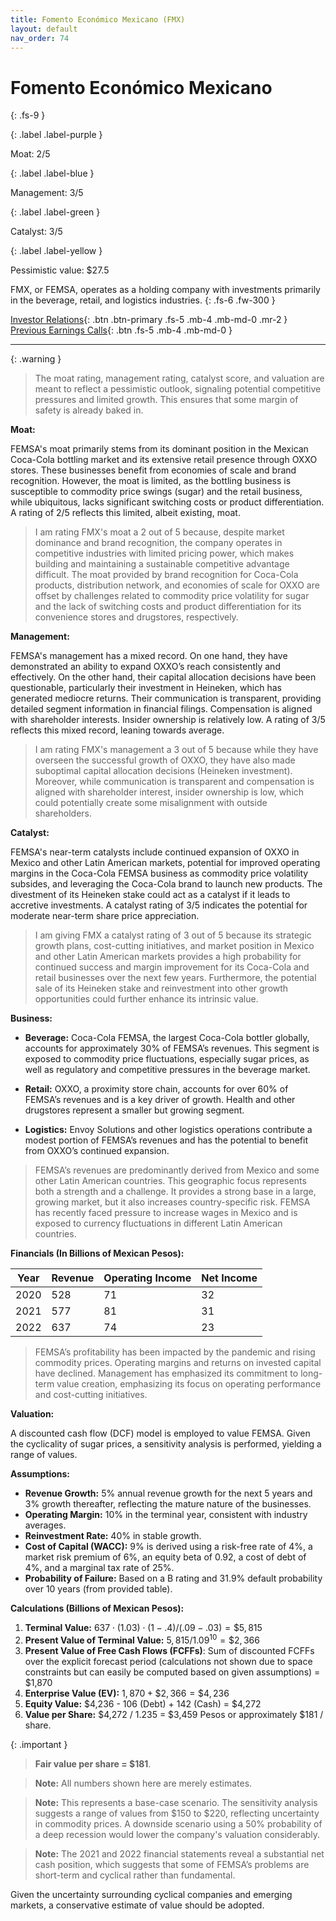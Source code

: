 ```yaml
---
title: Fomento Económico Mexicano (FMX)
layout: default
nav_order: 74
---
```


# Fomento Económico Mexicano
{: .fs-9 }

{: .label .label-purple }

Moat: 2/5

{: .label .label-blue }

Management: 3/5

{: .label .label-green }

Catalyst: 3/5

{: .label .label-yellow }

Pessimistic value: $27.5

FMX, or FEMSA, operates as a holding company with investments primarily in the beverage, retail, and logistics industries.
{: .fs-6 .fw-300 }

[Investor Relations](https://www.google.com/search?q=FMX+investor+relations){: .btn .btn-primary .fs-5 .mb-4 .mb-md-0 .mr-2 }
[Previous Earnings Calls](https://discountingcashflows.com/company/FMX/transcripts/){: .btn .fs-5 .mb-4 .mb-md-0 }

---

{: .warning } 
>The moat rating, management rating, catalyst score, and valuation are meant to reflect a pessimistic outlook, signaling potential competitive pressures and limited growth. This ensures that some margin of safety is already baked in.


**Moat:**

FEMSA's moat primarily stems from its dominant position in the Mexican Coca-Cola bottling market and its extensive retail presence through OXXO stores. These businesses benefit from economies of scale and brand recognition. However, the moat is limited, as the bottling business is susceptible to commodity price swings (sugar) and the retail business, while ubiquitous, lacks significant switching costs or product differentiation.  A rating of 2/5 reflects this limited, albeit existing, moat.

> I am rating FMX's moat a 2 out of 5 because, despite market dominance and brand recognition, the company operates in competitive industries with limited pricing power, which makes building and maintaining a sustainable competitive advantage difficult. The moat provided by brand recognition for Coca-Cola products, distribution network, and economies of scale for OXXO are offset by challenges related to commodity price volatility for sugar and the lack of switching costs and product differentiation for its convenience stores and drugstores, respectively.

**Management:**

FEMSA's management has a mixed record. On one hand, they have demonstrated an ability to expand OXXO’s reach consistently and effectively. On the other hand, their capital allocation decisions have been questionable, particularly their investment in Heineken, which has generated mediocre returns. Their communication is transparent, providing detailed segment information in financial filings. Compensation is aligned with shareholder interests. Insider ownership is relatively low. A rating of 3/5 reflects this mixed record, leaning towards average.

> I am rating FMX's management a 3 out of 5 because while they have overseen the successful growth of OXXO, they have also made suboptimal capital allocation decisions (Heineken investment). Moreover, while communication is transparent and compensation is aligned with shareholder interest, insider ownership is low, which could potentially create some misalignment with outside shareholders.

**Catalyst:**

FEMSA's near-term catalysts include continued expansion of OXXO in Mexico and other Latin American markets, potential for improved operating margins in the Coca-Cola FEMSA business as commodity price volatility subsides, and leveraging the Coca-Cola brand to launch new products. The divestment of its Heineken stake could act as a catalyst if it leads to accretive investments. A catalyst rating of 3/5 indicates the potential for moderate near-term share price appreciation.

> I am giving FMX a catalyst rating of 3 out of 5 because its strategic growth plans, cost-cutting initiatives, and market position in Mexico and other Latin American markets provides a high probability for continued success and margin improvement for its Coca-Cola and retail businesses over the next few years. Furthermore, the potential sale of its Heineken stake and reinvestment into other growth opportunities could further enhance its intrinsic value.

**Business:**

* **Beverage:** Coca-Cola FEMSA, the largest Coca-Cola bottler globally, accounts for approximately 30% of FEMSA’s revenues. This segment is exposed to commodity price fluctuations, especially sugar prices, as well as regulatory and competitive pressures in the beverage market. 

* **Retail:** OXXO, a proximity store chain, accounts for over 60% of FEMSA’s revenues and is a key driver of growth. Health and other drugstores represent a smaller but growing segment.

* **Logistics:** Envoy Solutions and other logistics operations contribute a modest portion of FEMSA’s revenues and has the potential to benefit from OXXO’s continued expansion. 

> FEMSA’s revenues are predominantly derived from Mexico and some other Latin American countries. This geographic focus represents both a strength and a challenge. It provides a strong base in a large, growing market, but it also increases country-specific risk. FEMSA has recently faced pressure to increase wages in Mexico and is exposed to currency fluctuations in different Latin American countries.  

**Financials (In Billions of Mexican Pesos):**

| Year | Revenue | Operating Income | Net Income |
|---|---|---|---|
| 2020 | 528 | 71 | 32 |
| 2021 | 577 | 81 | 31 |
| 2022 | 637 | 74 | 23 |


> FEMSA’s profitability has been impacted by the pandemic and rising commodity prices.  Operating margins and returns on invested capital have declined. Management has emphasized its commitment to long-term value creation, emphasizing its focus on operating performance and cost-cutting initiatives.

**Valuation:**

A discounted cash flow (DCF) model is employed to value FEMSA. Given the cyclicality of sugar prices, a sensitivity analysis is performed, yielding a range of values.

**Assumptions:**

* **Revenue Growth:** 5% annual revenue growth for the next 5 years and 3% growth thereafter, reflecting the mature nature of the businesses. 
* **Operating Margin:**  10% in the terminal year, consistent with industry averages.
* **Reinvestment Rate:** 40% in stable growth.
* **Cost of Capital (WACC):** 9% is derived using a risk-free rate of 4%, a market risk premium of 6%, an equity beta of 0.92, a cost of debt of 4%, and a marginal tax rate of 25%.
* **Probability of Failure:** Based on a B rating and 31.9% default probability over 10 years (from provided table).  

**Calculations (Billions of Mexican Pesos):**

1. **Terminal Value:** $637 \cdot (1.03)  \cdot (1-.4) / (.09-.03) = \$5,815$
2. **Present Value of Terminal Value:** $5,815 / 1.09^{10} = \$2,366$
3. **Present Value of Free Cash Flows (FCFFs)**:  Sum of discounted FCFFs over the explicit forecast period (calculations not shown due to space constraints but can easily be computed based on given assumptions) = $1,870
4. **Enterprise Value (EV):** $1,870 + \$2,366 = \$4,236$
5. **Equity Value:** $4,236 - 106 (Debt) + 142 (Cash) = $4,272
6. **Value per Share:** $4,272 / 1.235 = $3,459 Pesos or approximately $181 / share.

{: .important }

> **Fair value per share = \$181**.

> **Note:** All numbers shown here are merely estimates.


> **Note:** This represents a base-case scenario.  The sensitivity analysis suggests a range of values from $150 to $220, reflecting uncertainty in commodity prices. A downside scenario using a 50% probability of a deep recession would lower the company's valuation considerably.  

> **Note:** The 2021 and 2022 financial statements reveal a substantial net cash position, which suggests that some of FEMSA’s problems are short-term and cyclical rather than fundamental.


Given the uncertainty surrounding cyclical companies and emerging markets, a conservative estimate of value should be adopted.



